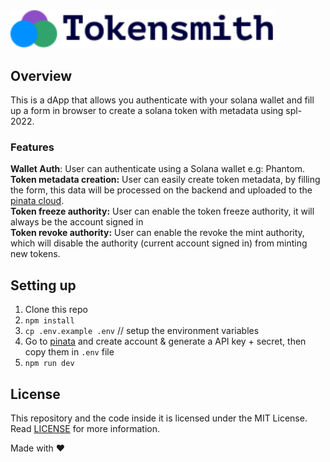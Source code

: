 <div>
    <img src="public/logo.svg" width="420" style="margin-top: 40px">
</div>

## Overview

This is a dApp that allows you authenticate with your solana wallet and fill up a form in browser to create a solana
token with
metadata using spl-2022.

### Features

**Wallet Auth**: User can authenticate using a Solana wallet e.g: Phantom.<br/>
**Token metadata creation:** User can easily create token metadata, by filling the form, this data will be processed on
the backend and uploaded to the [pinata cloud](https://pinata.cloud).<br/>
**Token freeze authority:** User can enable the token freeze authority, it will always be the account signed in <br/>
**Token revoke authority:** User can enable the revoke the mint authority, which will disable the authority (current
account signed in) from minting new tokens. <br/>

## Setting up

1. Clone this repo
2. `npm install`
3. `cp .env.example .env` // setup the environment variables
4. Go to [pinata](https://pinata.cloud/) and create account & generate a API key + secret, then copy them in `.env`
   file
5. `npm run dev`

## License

This repository and the code inside it is licensed under the MIT License. Read [LICENSE](LICENSE) for more information.

Made with ❤️